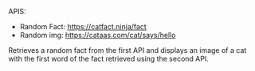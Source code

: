 APIS:

- Random Fact: https://catfact.ninja/fact
- Random img: https://cataas.com/cat/says/hello

 Retrieves a random fact from the first API and displays an image of a cat with the first word of the fact retrieved using the second API.
